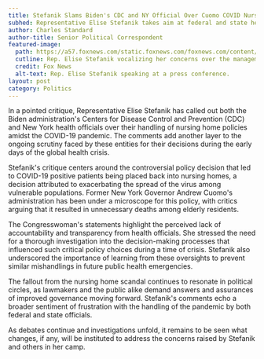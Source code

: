 ```yaml
---
title: Stefanik Slams Biden's CDC and NY Official Over Cuomo COVID Nursing Home Policy
subhed: Representative Elise Stefanik takes aim at federal and state health officials over the handling of nursing home policies during the COVID-19 pandemic.
author: Charles Standard
author-title: Senior Political Correspondent
featured-image: 
  path: https://a57.foxnews.com/static.foxnews.com/foxnews.com/content/uploads/2023/08/640/320/stefanik-cuomo.jpg?ve=1&tl=1
  cutline: Rep. Elise Stefanik vocalizing her concerns over the management of the nursing home crisis during the early days of the pandemic.
  credit: Fox News
  alt-text: Rep. Elise Stefanik speaking at a press conference.
layout: post
category: Politics
---
```


In a pointed critique, Representative Elise Stefanik has called out both the Biden administration's Centers for Disease Control and Prevention (CDC) and New York health officials over their handling of nursing home policies amidst the COVID-19 pandemic. The comments add another layer to the ongoing scrutiny faced by these entities for their decisions during the early days of the global health crisis.

Stefanik's critique centers around the controversial policy decision that led to COVID-19 positive patients being placed back into nursing homes, a decision attributed to exacerbating the spread of the virus among vulnerable populations. Former New York Governor Andrew Cuomo's administration has been under a microscope for this policy, with critics arguing that it resulted in unnecessary deaths among elderly residents.

The Congresswoman's statements highlight the perceived lack of accountability and transparency from health officials. She stressed the need for a thorough investigation into the decision-making processes that influenced such critical policy choices during a time of crisis. Stefanik also underscored the importance of learning from these oversights to prevent similar mishandlings in future public health emergencies.

The fallout from the nursing home scandal continues to resonate in political circles, as lawmakers and the public alike demand answers and assurances of improved governance moving forward. Stefanik's comments echo a broader sentiment of frustration with the handling of the pandemic by both federal and state officials.

As debates continue and investigations unfold, it remains to be seen what changes, if any, will be instituted to address the concerns raised by Stefanik and others in her camp.

